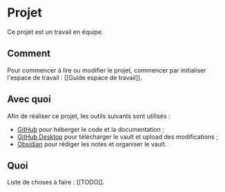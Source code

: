 # Projet 
Ce projet est un travail en équipe. 

## Comment  
Pour commencer à lire ou modifier le projet, commencer par initialiser l'espace de travail : [[Guide espace de travail]]. 

## Avec quoi  
Afin de réaliser ce projet, les outils suivants sont utilisés : 
- [GitHub](docs/Guides/GitHub.md) pour héberger le code et la documentation ;
- [GitHub Desktop](docs/Guides/GitHub%20Desktop.md) pour télécharger le vault et upload des modifications ;
- [Obsidian](docs/Guides/Obsidian.md) pour rédiger les notes et organiser le vault. 

## Quoi  
Liste de choses à faire : [[TODO]]. 
